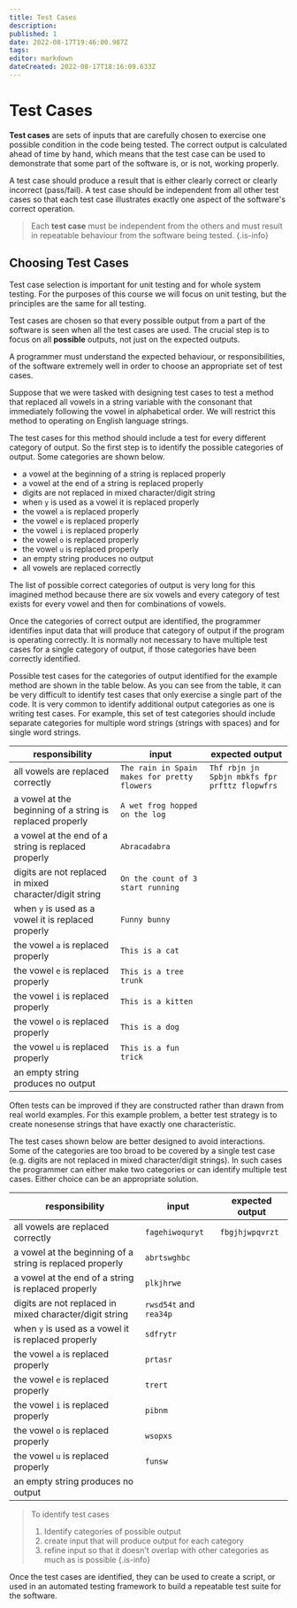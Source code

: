 ```yaml
---
title: Test Cases
description: 
published: 1
date: 2022-08-17T19:46:00.987Z
tags: 
editor: markdown
dateCreated: 2022-08-17T18:16:09.633Z
---
```



# Test Cases

**Test cases** are sets of inputs that are carefully chosen to exercise one possible condition in the code being tested. The correct output is calculated ahead of time by hand, which means that the test case can be used to demonstrate that some part of the software is, or  is not, working properly.

A test case should produce a result that is either clearly correct or clearly incorrect (pass/fail). A test case should be independent from all other test cases so that each test case illustrates exactly one aspect of the software's correct operation.  


>  Each **test case** must be  independent from the others and must result in repeatable behaviour from the software being tested.
{.is-info}



  
## Choosing Test Cases

Test case selection is important for unit testing and for whole system testing.   For the purposes of this course we will focus on unit testing, but the principles are the same for all testing.

Test cases are chosen so that every possible output from a part of the software is seen when all the test cases are used.   The crucial step is to focus on all **possible** outputs, not just on the expected outputs.  

A programmer must understand the expected behaviour, or responsibilities, of the software extremely well in order to choose an appropriate set of test cases. 

Suppose that we were tasked with designing test cases to test a method that replaced all vowels in a string variable with the consonant that immediately following the vowel in alphabetical order.    We will restrict this method to operating on English language strings.    

The test cases for this method should include a test for every different category of output.  So the first step is to identify the possible categories of output.  Some categories are shown below.


- a vowel at the beginning of a string is replaced properly
- a vowel at the end of a string is replaced properly
- digits are not replaced in mixed character/digit string
- when `y` is used as a vowel it is replaced properly
- the vowel `a` is replaced properly
- the vowel `e` is replaced properly
- the vowel `i` is replaced properly
- the vowel `o` is replaced properly
- the vowel `u` is replaced properly
- an empty string produces no output
- all vowels are replaced correctly


The list of possible correct categories of output is very long for this imagined method because there are six vowels and every category of test exists for every vowel and then for combinations of vowels.

Once the categories of correct output are identified, the programmer identifies input data that will produce that category of output if the program is operating correctly.   It is normally not necessary to have multiple test cases for a single category of output, if those categories have been correctly identified.

Possible test cases for the categories of output identified for the example method are shown in the table below.  As you can see from the table, it can be very difficult to identify test cases that only exercise a single part of the code.  It is very common to identify additional output categories as one is writing test cases.  For example, this set of test categories should include separate categories for multiple word strings (strings with spaces) and for single word strings.


|responsibility|input|expected output|
|----------------------------------------|----------------------------------------------|-------|
| all vowels are replaced correctly                         | `The rain in Spain makes for pretty flowers` |`Thf rbjn jn Spbjn mbkfs fpr prfttz flopwfrs`|
| a vowel at the beginning of a string is replaced properly | `A wet frog hopped on the log`               ||
| a vowel at the end of a string is replaced properly       | `Abracadabra`                                ||
| digits are not replaced in mixed character/digit string   | `On the count of 3 start running`            ||
| when `y` is used as a vowel it is replaced properly       | `Funny bunny`                                ||
| the vowel `a` is replaced properly                        | `This is a cat`                              ||
| the vowel `e` is replaced properly                        | `This is a tree trunk`                       ||
| the vowel `i` is replaced properly                        | `This is a kitten`                           ||
| the vowel `o` is replaced properly                        | `This is a dog`                              ||
| the vowel `u` is replaced properly                        | `This is a fun trick`                        ||
| an empty string produces no output                        |                                              ||

Often tests can be improved if they are constructed rather than drawn from real world examples.   For this example problem, a better test strategy is to create nonesense strings that have exactly one characteristic.

The test cases shown below are better designed to avoid interactions.  Some of the categories are too broad to be covered by a single test case (e.g. digits are not replaced in mixed character/digit strings).   In such cases the programmer can either make two categories or can identify multiple test cases.   Either choice can be an appropriate solution.


|responsibility                                             |input              |expected output|
|--------------------------------------|------------------------|--------------|
| all vowels are replaced correctly                         | `fagehiwoquryt`        |`fbgjhjwpqvrzt`|
| a vowel at the beginning of a string is replaced properly | `abrtswghbc`           ||
| a vowel at the end of a string is replaced properly       | `plkjhrwe`             ||
| digits are not replaced in mixed character/digit string   | `rwsd54t` and `rea34p` ||
| when `y` is used as a vowel it is replaced properly       | `sdfrytr`              ||
| the vowel `a` is replaced properly                        | `prtasr`               ||
| the vowel `e` is replaced properly                        | `trert`                ||
| the vowel `i` is replaced properly                        | `pibnm`                ||
| the vowel `o` is replaced properly                        | `wsopxs`               ||
| the vowel `u` is replaced properly                        | `funsw`                ||
| an empty string produces no output                        |                        ||

> To identify test cases
> 1. Identify categories of possible output
> 1. create input that will produce output for each category
> 1. refine input so that it doesn't overlap with other categories as much as is possible
{.is-info}


Once the test cases are identified, they can be used to create a script, or used in an automated testing framework to build a repeatable test suite for the software.





